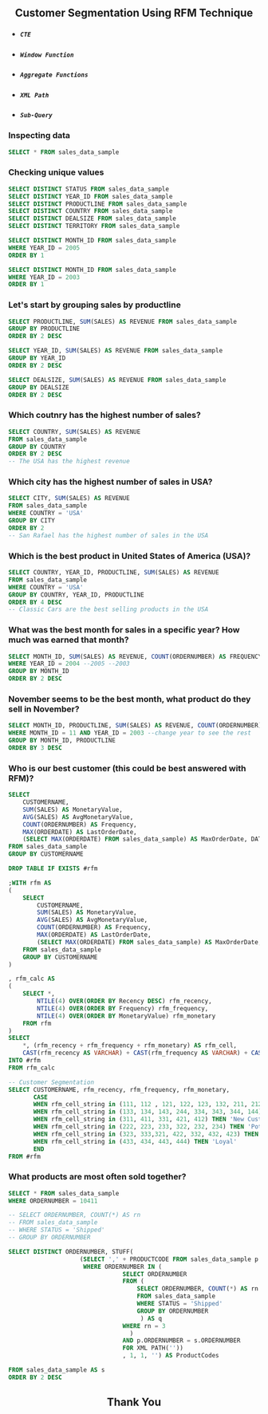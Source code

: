## <p align = 'center'>Customer Segmentation Using RFM Technique</p>
* ##### `CTE`
* ##### `Window Function`
* ##### `Aggregate Functions`
* ##### `XML Path`
* ##### `Sub-Query`

### Inspecting data
```sql
SELECT * FROM sales_data_sample
```

### Checking unique values
```sql
SELECT DISTINCT STATUS FROM sales_data_sample
SELECT DISTINCT YEAR_ID FROM sales_data_sample
SELECT DISTINCT PRODUCTLINE FROM sales_data_sample
SELECT DISTINCT COUNTRY FROM sales_data_sample
SELECT DISTINCT DEALSIZE FROM sales_data_sample
SELECT DISTINCT TERRITORY FROM sales_data_sample

SELECT DISTINCT MONTH_ID FROM sales_data_sample
WHERE YEAR_ID = 2005
ORDER BY 1

SELECT DISTINCT MONTH_ID FROM sales_data_sample
WHERE YEAR_ID = 2003
ORDER BY 1
```

### Let's start by grouping sales by productline
```sql
SELECT PRODUCTLINE, SUM(SALES) AS REVENUE FROM sales_data_sample
GROUP BY PRODUCTLINE
ORDER BY 2 DESC

SELECT YEAR_ID, SUM(SALES) AS REVENUE FROM sales_data_sample
GROUP BY YEAR_ID
ORDER BY 2 DESC

SELECT DEALSIZE, SUM(SALES) AS REVENUE FROM sales_data_sample
GROUP BY DEALSIZE
ORDER BY 2 DESC
```

### Which coutnry has the highest number of sales?
```sql
SELECT COUNTRY, SUM(SALES) AS REVENUE
FROM sales_data_sample
GROUP BY COUNTRY
ORDER BY 2 DESC
-- The USA has the highest revenue
```

### Which city has the highest number of sales in USA?
```sql
SELECT CITY, SUM(SALES) AS REVENUE
FROM sales_data_sample
WHERE COUNTRY = 'USA'
GROUP BY CITY
ORDER BY 2
-- San Rafael has the highest number of sales in the USA
```

### Which is the best product in United States of America (USA)?
```sql
SELECT COUNTRY, YEAR_ID, PRODUCTLINE, SUM(SALES) AS REVENUE
FROM sales_data_sample
WHERE COUNTRY = 'USA'
GROUP BY COUNTRY, YEAR_ID, PRODUCTLINE
ORDER BY 4 DESC
-- Classic Cars are the best selling products in the USA
```

### What was the best month for sales in a specific year? How much was earned that month?
```sql
SELECT MONTH_ID, SUM(SALES) AS REVENUE, COUNT(ORDERNUMBER) AS FREQUENCY FROM sales_data_sample
WHERE YEAR_ID = 2004 --2005 --2003
GROUP BY MONTH_ID
ORDER BY 2 DESC
```

### November seems to be the best month, what product do they sell in November?
```sql
SELECT MONTH_ID, PRODUCTLINE, SUM(SALES) AS REVENUE, COUNT(ORDERNUMBER) AS No_Orders FROM sales_data_sample
WHERE MONTH_ID = 11 AND YEAR_ID = 2003 --change year to see the rest
GROUP BY MONTH_ID, PRODUCTLINE
ORDER BY 3 DESC
```
### Who is our best customer (this could be best answered with RFM)?
```sql
SELECT
	CUSTOMERNAME,
	SUM(SALES) AS MonetaryValue,
	AVG(SALES) AS AvgMonetaryValue,
	COUNT(ORDERNUMBER) AS Frequency,
	MAX(ORDERDATE) AS LastOrderDate,
	(SELECT MAX(ORDERDATE) FROM sales_data_sample) AS MaxOrderDate, DATEDIFF(DD, MAX(ORDERDATE), (SELECT MAX(ORDERDATE) FROM sales_data_sample)) AS Recency
FROM sales_data_sample
GROUP BY CUSTOMERNAME

DROP TABLE IF EXISTS #rfm

;WITH rfm AS
(
	SELECT
		CUSTOMERNAME,
		SUM(SALES) AS MonetaryValue,
		AVG(SALES) AS AvgMonetaryValue,
		COUNT(ORDERNUMBER) AS Frequency,
		MAX(ORDERDATE) AS LastOrderDate,
		(SELECT MAX(ORDERDATE) FROM sales_data_sample) AS MaxOrderDate, DATEDIFF(DD, MAX(ORDERDATE), (SELECT MAX(ORDERDATE) FROM sales_data_sample)) AS Recency
	FROM sales_data_sample
	GROUP BY CUSTOMERNAME
)

, rfm_calc AS
(
	SELECT *,
		NTILE(4) OVER(ORDER BY Recency DESC) rfm_recency,
		NTILE(4) OVER(ORDER BY Frequency) rfm_frequency,
		NTILE(4) OVER(ORDER BY MonetaryValue) rfm_monetary
	FROM rfm
)
SELECT 
	*, (rfm_recency + rfm_frequency + rfm_monetary) AS rfm_cell,
	CAST(rfm_recency AS VARCHAR) + CAST(rfm_frequency AS VARCHAR) + CAST(rfm_monetary AS VARCHAR) AS rfm_cell_string
INTO #rfm
FROM rfm_calc

-- Customer Segmentation
SELECT CUSTOMERNAME, rfm_recency, rfm_frequency, rfm_monetary, 
       CASE
	   WHEN rfm_cell_string in (111, 112 , 121, 122, 123, 132, 211, 212, 114, 141, 221) THEN 'Lost Customer'    -- lost customer.
	   WHEN rfm_cell_string in (133, 134, 143, 244, 334, 343, 344, 144) THEN 'Slipping Away'                    -- big spender, slipping away.
	   WHEN rfm_cell_string in (311, 411, 331, 421, 412) THEN 'New Customer'                                    -- new customer.
	   WHEN rfm_cell_string in (222, 223, 233, 322, 232, 234) THEN 'Potential Churners'                         -- probably leave the service.
	   WHEN rfm_cell_string in (323, 333,321, 422, 332, 432, 423) THEN 'Active'                                 -- customers who buy often at low price.
	   WHEN rfm_cell_string in (433, 434, 443, 444) THEN 'Loyal'                                                -- customers who buy regularly at high price.
       END
FROM #rfm
```

### What products are most often sold together?
```sql
SELECT * FROM sales_data_sample
WHERE ORDERNUMBER = 10411

-- SELECT ORDERNUMBER, COUNT(*) AS rn
-- FROM sales_data_sample
-- WHERE STATUS = 'Shipped'
-- GROUP BY ORDERNUMBER

SELECT DISTINCT ORDERNUMBER, STUFF(
					(SELECT ',' + PRODUCTCODE FROM sales_data_sample p
					 WHERE ORDERNUMBER IN (
								SELECT ORDERNUMBER 
								FROM (
									SELECT ORDERNUMBER, COUNT(*) AS rn
									FROM sales_data_sample
									WHERE STATUS = 'Shipped'
									GROUP BY ORDERNUMBER
								     ) AS q
								WHERE rn = 3
							      ) 
								AND p.ORDERNUMBER = s.ORDERNUMBER
								FOR XML PATH(''))
								, 1, 1, '') AS ProductCodes

FROM sales_data_sample AS s
ORDER BY 2 DESC
```
## <p align = 'center'>Thank You</p>
